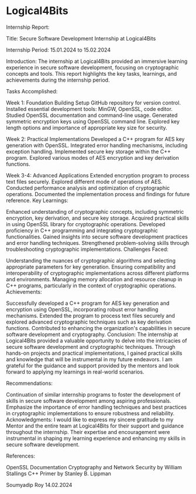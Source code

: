 # Logical4Bits


Internship Report:

Title: Secure Software Development Internship at Logical4Bits

Internship Period: 15.01.2024 to 15.02.2024

Introduction:
The internship at Logical4Bits provided an immersive learning experience in secure software development, focusing on cryptographic concepts and tools. This report highlights the key tasks, learnings, and achievements during the internship period.

Tasks Accomplished:

Week 1: Foundation Building
Setup GitHub repository for version control.
Installed essential development tools: MinGW, OpenSSL, code editor.
Studied OpenSSL documentation and command-line usage.
Generated symmetric encryption keys using OpenSSL command line.
Explored key length options and importance of appropriate key size for security.

Week 2: Practical Implementations
Developed a C++ program for AES key generation with OpenSSL.
Integrated error handling mechanisms, including exception handling.
Implemented secure key storage within the C++ program.
Explored various modes of AES encryption and key derivation functions.

Week 3-4: Advanced Applications
Extended encryption program to process text files securely.
Explored different mode of operations of AES.
Conducted performance analysis and optimization of cryptographic operations.
Documented the implementation process and findings for future reference.
Key Learnings:

Enhanced understanding of cryptographic concepts, including symmetric encryption, key derivation, and secure key storage.
Acquired practical skills in using OpenSSL library for cryptographic operations.
Developed proficiency in C++ programming and integrating cryptographic functionalities.
Gained insights into secure software development practices and error handling techniques.
Strengthened problem-solving skills through troubleshooting cryptographic implementations.
Challenges Faced:

Understanding the nuances of cryptographic algorithms and selecting appropriate parameters for key generation.
Ensuring compatibility and interoperability of cryptographic implementations across different platforms and environments.
Managing memory allocation and resource cleanup in C++ programs, particularly in the context of cryptographic operations.
Achievements:

Successfully developed a C++ program for AES key generation and encryption using OpenSSL, incorporating robust error handling mechanisms.
Extended the program to process text files securely and explored advanced cryptographic techniques such as key derivation functions.
Contributed to enhancing the organization's capabilities in secure software development and cryptography.
Conclusion:
The internship at Logical4Bits provided a valuable opportunity to delve into the intricacies of secure software development and cryptographic techniques. Through hands-on projects and practical implementations, I gained practical skills and knowledge that will be instrumental in my future endeavors. I am grateful for the guidance and support provided by the mentors and look forward to applying my learnings in real-world scenarios.

Recommendations:

Continuation of similar internship programs to foster the development of skills in secure software development among aspiring professionals.
Emphasize the importance of error handling techniques and best practices in cryptographic implementations to ensure robustness and reliability.
Acknowledgments:
I would like to express my sincere gratitude to my Mentor and the entire team at Logical4Bits for their support and guidance throughout the internship. Their expertise and encouragement were instrumental in shaping my learning experience and enhancing my skills in secure software development.

References:

OpenSSL Documentation
Cryptography and Network Security by William Stallings
C++ Primer by Stanley B. Lippman

Soumyadip Roy
14.02.2024

